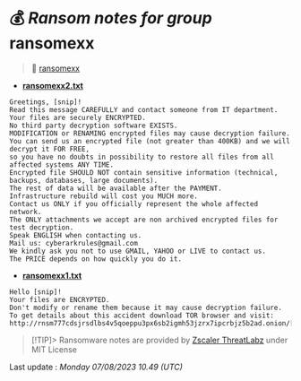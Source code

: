 # 💰 _Ransom notes for group_ ransomexx
> 🔗 [ransomexx](group/ransomexx)
* **[ransomexx2.txt](https://ransomware.live/ransomware_notes/ransomexx/ransomexx2.txt)**

```
Greetings, [snip]!
Read this message CAREFULLY and contact someone from IT department.
Your files are securely ENCRYPTED.
No third party decryption software EXISTS.
MODIFICATION or RENAMING encrypted files may cause decryption failure.
You can send us an encrypted file (not greater than 400KB) and we will decrypt it FOR FREE,
so you have no doubts in possibility to restore all files from all affected systems ANY TIME.
Encrypted file SHOULD NOT contain sensitive information (technical, backups, databases, large documents).
The rest of data will be available after the PAYMENT.
Infrastructure rebuild will cost you MUCH more.
Contact us ONLY if you officially represent the whole affected network.
The ONLY attachments we accept are non archived encrypted files for test decryption.
Speak ENGLISH when contacting us.
Mail us: cyberarkrules@gmail.com
We kindly ask you not to use GMAIL, YAHOO or LIVE to contact us.
The PRICE depends on how quickly you do it.

```
* **[ransomexx1.txt](https://ransomware.live/ransomware_notes/ransomexx/ransomexx1.txt)**

```
Hello [snip]!
Your files are ENCRYPTED.
Don't modify or rename them because it may cause decryption failure.
To get details about this accident download TOR browser and visit:
http://rnsm777cdsjrsdlbs4v5qoeppu3px6sb2igmh53jzrx7ipcrbjz5b2ad.onion/[snip]

```


> [!TIP]> Ransomware notes are provided by [Zscaler ThreatLabz](https://github.com/threatlabz/ransomware_notes) under MIT License
> 




Last update : _Monday 07/08/2023 10.49 (UTC)_

